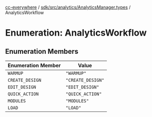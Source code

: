 [cc-everywhere](../../../../../index.md) / [sdk/src/analytics/AnalyticsManager.types](../index.md) / AnalyticsWorkflow

# Enumeration: AnalyticsWorkflow

## Enumeration Members

| Enumeration Member | Value |
| ------ | ------ |
| `WARMUP` | `"WARMUP"` |
| `CREATE_DESIGN` | `"CREATE_DESIGN"` |
| `EDIT_DESIGN` | `"EDIT_DESIGN"` |
| `QUICK_ACTION` | `"QUICK_ACTION"` |
| `MODULES` | `"MODULES"` |
| `LOAD` | `"LOAD"` |
